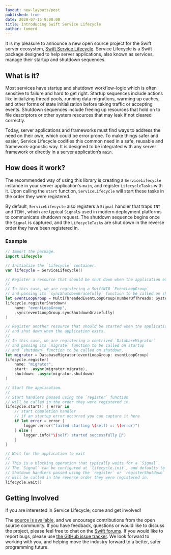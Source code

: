 ```yaml
---
layout: new-layouts/post
published: true
date: 2020-07-15 9:00:00
title: Introducing Swift Service Lifecycle
author: tomerd
---
```


It is my pleasure to announce a new open source project for the Swift server ecosystem, [Swift Service Lifecycle](https://github.com/swift-server/swift-service-lifecycle). Service Lifecycle is a Swift package designed to help server applications, also known as services, manage their startup and shutdown sequences.

## What is it?

Most services have startup and shutdown workflow-logic which is often sensitive to failure and hard to get right. Startup sequences include actions like initializing thread pools, running data migrations, warming up caches, and other forms of state initialization before taking traffic or accepting events. Shutdown sequences include freeing up resources that hold on to file descriptors or other system resources that may leak if not cleared correctly.

Today, server applications and frameworks must find ways to address the need on their own, which could be error prone. To make things safer and easier, Service Lifecycle codifies this common need in a safe, reusable and framework-agnostic way. It is designed to be integrated with any server framework or directly in a server application’s `main`.

## How does it work?

The recommended way of using this library is creating a `ServiceLifecycle` instance in your server application's `main`, and register `LifecycleTasks` with it. Upon calling the `start` function, `ServiceLifecycle`  will start these tasks in the order they were registered.

By default, `ServiceLifecycle` also registers a `Signal` handler that traps `INT` and `TERM` , which are typical `Signal`s used in modern deployment platforms to communicate shutdown request. The shutdown sequence begins once the `Signal` is captured, and the `LifecycleTasks` are shut down in the reverse order they have been registered in.

### Example

~~~swift
// Import the package.
import Lifecycle

// Initialize the `Lifecycle` container.
var lifecycle = ServiceLifecycle()

// Register a resource that should be shut down when the application exits.
//
// In this case, we are registering a SwiftNIO `EventLoopGroup`
// and passing its `syncShutdownGracefully` function to be called on shutdown.
let eventLoopGroup = MultiThreadedEventLoopGroup(numberOfThreads: System.coreCount)
lifecycle.registerShutdown(
    name: "eventLoopGroup",
    .sync(eventLoopGroup.syncShutdownGracefully)
)

// Register another resource that should be started when the application starts
// and shut down when the application exits.
//
// In this case, we are registering a contrived `DatabaseMigrator`
// and passing its `migrate` function to be called on startup
// and `shutdown` function to be called on shutdown.
let migrator = DatabaseMigrator(eventLoopGroup: eventLoopGroup)
lifecycle.register(
    name: "migrator",
    start: .async(migrator.migrate),
    shutdown: .async(migrator.shutdown)
)

// Start the application.
//
// Start handlers passed using the `register` function
// will be called in the order they were registered in.
lifecycle.start() { error in
    // start completion handler
    // if an startup error occurred you can capture it here
    if let error = error {
        logger.error("failed starting \(self) ☠️: \(error)")
    } else {
        logger.info("\(self) started successfully 🚀")
    }
}

// Wait for the application to exit
//
// This is a blocking operation that typically waits for a `Signal`.
// The `Signal` can be configured at `lifecycle.init`, and defaults to `INT` and `TERM`.
// Shutdown handlers passed using the `register` or `registerShutdown` functions
// will be called in the reverse order they were registered in.
lifecycle.wait()
~~~



## Getting Involved

If you are interested in Service Lifecycle, come and get involved!

The [source is available](https://github.com/swift-server/swift-service-lifecycle), and we encourage contributions from the open source community. If you have feedback, questions or would like to discuss the project, please feel free to chat on the [Swift forums](https://forums.swift.org/c/server). If you would like to report bugs, please use [the GitHub issue tracker](https://github.com/swift-server/swift-service-launcher/issues). We look forward to working with you, and helping move the industry forward to a better, safer programming future.
